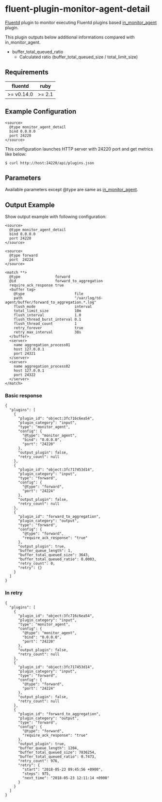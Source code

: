 # fluent-plugin-monitor-agent-detail

[Fluentd](http://fluentd.org) plugin to monitor executing Fluentd plugins based [in_monitor_agent](https://docs.fluentd.org/v1.0/articles/in_monitor_agent) plugin.

This plugin outputs below additional informations compared with in_monitor_agent.

- buffer_total_queued_ratio
  - Calculated ratio (buffer_total_queued_size / total_limit_size)

## Requirements

| fluentd    | ruby   |
|------------|--------|
| >= v0.14.0 | >= 2.1 |

## Example Configuration

```
<source>
  @type monitor_agent_detail
  bind 0.0.0.0
  port 24220
</source>
```

This configuration launches HTTP server with 24220 port and get metrics like below:

```
$ curl http://host:24220/api/plugins.json
```

## Parameters

Available parameters except @type are same as [in_monitor_agent](https://docs.fluentd.org/v1.0/articles/in_monitor_agent).

## Output Example

Show output example with following configuration:

```
<source>
  @type monitor_agent_detail
  bind 0.0.0.0
  port 24220
</source>

<source>
  @type forward
  port  24224
</source>

<match **>
  @type                forward
  @id                  forward_to_aggregation
  require_ack_response true
  <buffer tag>
    @type                       file
    path                        "/var/log/td-agent/buffer/forward_to_aggregation.*.log"
    flush_mode                  interval
    total_limit_size            10m
    flush_interval              1.0
    flush_thread_burst_interval 0.1
    flush_thread_count          1
    retry_forever               true
    retry_max_interval          30s
  </buffer>
  <server>
    name aggregation_process01
    host 127.0.0.1
    port 24321
  </server>
  <server>
    name aggregation_process02
    host 127.0.0.1
    port 24322
  </server>
</match>
```

### Basic response

```
{
  "plugins": [
    {
      "plugin_id": "object:3fc716c6ea54",
      "plugin_category": "input",
      "type": "monitor_agent",
      "config": {
        "@type": "monitor_agent",
        "bind": "0.0.0.0",
        "port": "24220"
      },
      "output_plugin": false,
      "retry_count": null
    },
    {
      "plugin_id": "object:3fc717453d14",
      "plugin_category": "input",
      "type": "forward",
      "config": {
        "@type": "forward",
        "port": "24224"
      },
      "output_plugin": false,
      "retry_count": null
    },
    {
      "plugin_id": "forward_to_aggregation",
      "plugin_category": "output",
      "type": "forward",
      "config": {
        "@type": "forward",
        "require_ack_response": "true"
      },
      "output_plugin": true,
      "buffer_queue_length": 1,
      "buffer_total_queued_size": 3643,
      "buffer_total_queued_ratio": 0.0003,
      "retry_count": 0,
      "retry": {}
    }
  ]
}
```

### In retry

```
{
  "plugins": [
    {
      "plugin_id": "object:3fc716c6ea54",
      "plugin_category": "input",
      "type": "monitor_agent",
      "config": {
        "@type": "monitor_agent",
        "bind": "0.0.0.0",
        "port": "24220"
      },
      "output_plugin": false,
      "retry_count": null
    },
    {
      "plugin_id": "object:3fc717453d14",
      "plugin_category": "input",
      "type": "forward",
      "config": {
        "@type": "forward",
        "port": "24224"
      },
      "output_plugin": false,
      "retry_count": null
    },
    {
      "plugin_id": "forward_to_aggregation",
      "plugin_category": "output",
      "type": "forward",
      "config": {
        "@type": "forward",
        "require_ack_response": "true"
      },
      "output_plugin": true,
      "buffer_queue_length": 1204,
      "buffer_total_queued_size": 7836254,
      "buffer_total_queued_ratio": 0.7473,
      "retry_count": 976,
      "retry": {
        "start": "2018-05-23 09:45:56 +0900",
        "steps": 975,
        "next_time": "2018-05-23 12:11:14 +0900"
      }
    }
  ]
}
```
